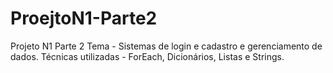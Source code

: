 # ProejtoN1-Parte2
Projeto N1 Parte 2
Tema - Sistemas de login e cadastro e gerenciamento de dados.
Técnicas utilizadas - ForEach, Dicionários, Listas e Strings.
